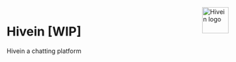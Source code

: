 <a href="https://github.com/Sakerini/Hivein">
    <img src="https://github.com/Sakerini/Hivein/tree/main/Docs/logo.png" alt="Hivein logo" title="Hivein" align="right" height="60" />
</a>

# Hivein [WIP]
Hivein a chatting platform
